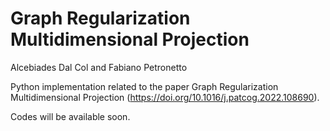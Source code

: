 # Graph Regularization Multidimensional Projection

Alcebiades Dal Col and Fabiano Petronetto

Python implementation related to the paper Graph Regularization Multidimensional Projection (https://doi.org/10.1016/j.patcog.2022.108690).

Codes will be available soon.
